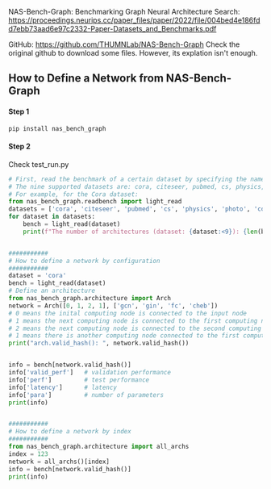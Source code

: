 NAS-Bench-Graph: Benchmarking Graph Neural Architecture Search: https://proceedings.neurips.cc/paper_files/paper/2022/file/004bed4e186fdd7ebb73aad6e97c2332-Paper-Datasets_and_Benchmarks.pdf

GitHub: https://github.com/THUMNLab/NAS-Bench-Graph
Check the original github to download some files. However, its explation isn't enough.

## How to Define a Network from NAS-Bench-Graph

#### Step 1
```
pip install nas_bench_graph
```

#### Step 2
Check test_run.py
```python
# First, read the benchmark of a certain dataset by specifying the name. 
# The nine supported datasets are: cora, citeseer, pubmed, cs, physics, photo, computers, arxiv, and proteins.
# For example, for the Cora dataset:
from nas_bench_graph.readbench import light_read
datasets = ['cora', 'citeseer', 'pubmed', 'cs', 'physics', 'photo', 'computers', 'arxiv', 'proteins']
for dataset in datasets:
    bench = light_read(dataset)
    print(f"The number of architectures (dataset: {dataset:<9}): {len(bench):>6}")


###########
# How to define a network by configuration
###########
dataset = 'cora'
bench = light_read(dataset)
# Define an architecture
from nas_bench_graph.architecture import Arch
network = Arch([0, 1, 2, 1], ['gcn', 'gin', 'fc', 'cheb']) 
# 0 means the inital computing node is connected to the input node
# 1 means the next computing node is connected to the first computing node
# 2 means the next computing node is connected to the second computing node 
# 1 means there is another computing node connected to the first computing node
print("arch.valid_hash(): ", network.valid_hash())


info = bench[network.valid_hash()]
info['valid_perf']   # validation performance
info['perf']         # test performance
info['latency']      # latency
info['para']         # number of parameters
print(info)


###########
# How to define a network by index
###########
from nas_bench_graph.architecture import all_archs
index = 123
network = all_archs()[index]
info = bench[network.valid_hash()]
print(info)

```


